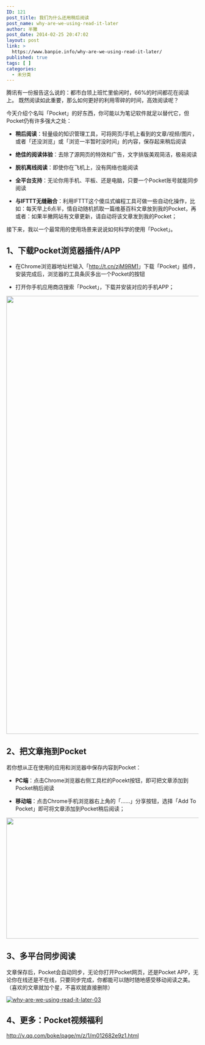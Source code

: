```yaml
---
ID: 121
post_title: 我们为什么还用稍后阅读
post_name: why-are-we-using-read-it-later
author: 半撇
post_date: 2014-02-25 20:47:02
layout: post
link: >
  https://www.banpie.info/why-are-we-using-read-it-later/
published: true
tags: [ ]
categories:
  - 未分类
---
```

腾讯有一份报告这么说的：都市白领上班忙里偷闲时，66%的时间都花在阅读上。 既然阅读如此重要，那么如何更好的利用零碎的时间，高效阅读呢？

今天介绍个名叫「Pocket」的好东西，你可能以为笔记软件就足以替代它，但Pocket仍有许多强大之处：

*   **稍后阅读**：轻量级的知识管理工具，可将网页/手机上看到的文章/视频/图片，或者「还没浏览」或「浏览一半暂时没时间」的内容，保存起来稍后阅读

*   **绝佳的阅读体验**：去除了源网页的特效和广告，文字排版美观简洁，极易阅读

*   **脱机离线阅读**：即使你在飞机上，没有网络也能阅读

*   **全平台支持**：无论你用手机、平板、还是电脑，只要一个Pocket账号就能同步阅读

*   **与IFTTT无缝融合**：利用IFTTT这个傻瓜式编程工具可做一些自动化操作，比如：每天早上6点半，情自动随机抓取一篇维基百科文章放到我的Pocket，再或者：如果半撇网站有文章更新，请自动将该文章发到我的Pocket；

接下来，我以一个最常用的使用场景来说说如何科学的使用「Pocket」。

## 1、下载Pocket浏览器插件/APP

*   在Chrome浏览器地址栏输入「<http://t.cn/zjM9RM1>」下载「Pocket」插件，安装完成后，浏览器的工具条灰多出一个Pocket的按钮

*   打开你手机应用商店搜索「Pocket」，下载并安装对应的手机APP；

[<img class="alignnone size-full wp-image-2495" src="http://www.banpie.info/wp-content/uploads/2019/04/unnamed-file-101.jpg" width="620" height="1147" alt="" />][1]

## 2、把文章拖到Pocket

若你想从正在使用的应用和浏览器中保存内容到Pocket：

*   **PC端**：点击Chrome浏览器右侧工具栏的Pocekt按钮，即可把文章添加到Pocket稍后阅读

*   **移动端**：点击Chrome手机浏览器右上角的「……」分享按钮，选择「Add To Pocket」即可将文章添加到Pocket稍后阅读；

[<img class="alignnone size-full wp-image-2497" src="http://www.banpie.info/wp-content/uploads/2019/04/unnamed-file-103.jpg" width="620" height="317" alt="" />][2]

## 3、多平台同步阅读

文章保存后，Pocket会自动同步，无论你打开Pocket网页，还是Pocket APP，无论你在线还是不在线，只要同步完成，你都能可以随时随地感受移动阅读之美。（喜欢的文章就加个星，不喜欢就直接删除）

[![why-are-we-using-read-it-later-03][3]][3]

## 4、更多：Pocket视频福利

http://v.qq.com/boke/page/m/z/1/m012682e9z1.html

 [1]: http://www.banpie.info/wp-content/uploads/2019/04/unnamed-file-101.jpg
 [2]: http://www.banpie.info/wp-content/uploads/2019/04/unnamed-file-103.jpg
 [3]: http://7arnhx.com1.z0.glb.clouddn.com/wp-content/uploads/2014/02/why-are-we-using-read-it-later-03.jpg